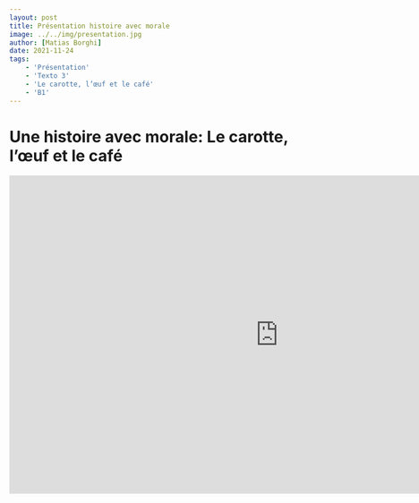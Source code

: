 ```yaml
---
layout: post
title: Présentation histoire avec morale
image: ../../img/presentation.jpg
author: [Matias Borghi]
date: 2021-11-24
tags: 
    - 'Présentation'
    - 'Texto 3'
    - 'Le carotte, l’œuf et le café'
    - 'B1'
---
```


# Une histoire avec morale: **Le carotte, l’œuf et le café**

<iframe src="https://docs.google.com/presentation/d/e/2PACX-1vTiYGXs6Aq_WQFogTXgaNMFZPaFOnCj2nZ6xgx7Gws6J7P6zYnMDLpnQrkdOXeIsFOKvcEQW7EZ2W3Q/embed?start=false&loop=false&delayms=3000" frameborder="0" width="960" height="569" allowfullscreen="true" mozallowfullscreen="true" webkitallowfullscreen="true"></iframe>